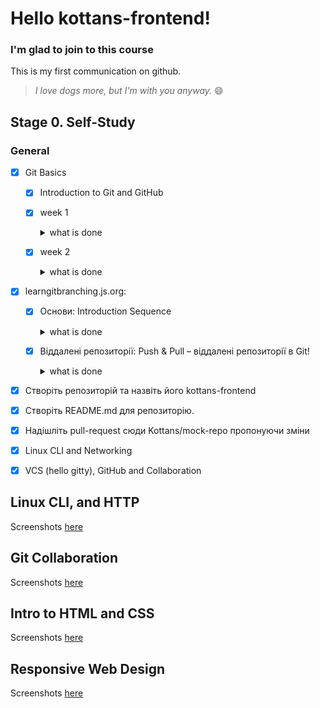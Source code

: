 # Hello kottans-frontend!

### I'm glad to join to this course

This is my first communication on github.

> *I love dogs more, but I'm with you anyway.* :smile:

## Stage 0. Self-Study

### General

- [x] Git Basics

  - [x] Introduction to Git and GitHub
   - [x] week 1
      <details> <summary> what is done </summary>
      
     ![screenshot](Images/week_1.PNG)
     
      </details>
   - [x] week 2
      <details> 
      <summary> what is done </summary>
      
      ![screenshot](Images/week_2.PNG)
      </details>   
      
 - [x] learngitbranching.js.org:
    - [x] Основи: Introduction Sequence
       <details> <summary> what is done </summary>
       
         ![screenshot](Images/Introduction_Sequence.PNG)
       </details>
    - [x] Віддалені репозиторії: Push & Pull – віддалені репозиторії в Git!
       <details> <summary> what is done </summary>
       
         ![screenshot](*.PNG)
       </details>
       
  - [x]  Створіть репозиторій та назвіть його kottans-frontend
  - [x]  Створіть README.md для репозиторію.
  - [x]  Надішліть pull-request сюди Kottans/mock-repo пропонуючи зміни
      
- [x] Linux CLI and Networking
- [x] VCS (hello gitty), GitHub and Collaboration

 ## Linux CLI, and HTTP
 
 Screenshots [here](https://github.com/ksevld/kottans-frontend/tree/main/task_linux_cli)

## Git Collaboration

 Screenshots [here](https://github.com/ksevld/kottans-frontend/tree/main/task_git_collaboration)
 
 ## Intro to HTML and CSS
 
 Screenshots [here](https://github.com/ksevld/kottans-frontend/tree/main/task_html_css_intro)
 
 ## Responsive Web Design
 
  Screenshots [here](https://github.com/ksevld/kottans-frontend/tree/main/task_responsive_web_design)
  

